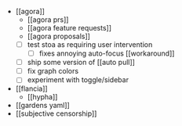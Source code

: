 - [[agora]]
	- [[agora prs]]
	- [[agora feature requests]]
	- [[agora proposals]]
	- [ ] test stoa as requiring user intervention
		- [ ] fixes annoying auto-focus [[workaround]]
	- [ ] ship some version of [[auto pull]]
	- [ ] fix graph colors
	- [ ] experiment with toggle/sidebar
- [[flancia]]
	- [[hypha]]
- [[gardens yaml]]
- [[subjective censorship]]